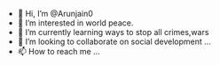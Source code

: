 - 👋 Hi, I’m @Arunjain0
- 👀 I’m interested in world peace.
- 🌱 I’m currently learning ways to stop all crimes,wars 
- 💞️ I’m looking to collaborate on social development ...
- 📫 How to reach me ...

<!---
Arunjain0/Arunjain0 is a ✨ special ✨ repository because its `README.md` (this file) appears on your GitHub profile.
You can click the Preview link to take a look at your changes.
--->
